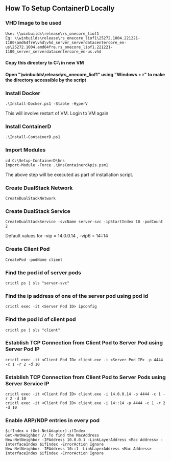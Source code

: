 ## How To Setup ContainerD Locally

### VHD Image to be used
```
Use: \\winbuilds\release\rs_onecore_liof1
Eg: \\winbuilds\release\rs_onecore_liof1\25272.1004.221221-1100\amd64fre\vhd\vhd_server_serverdatacentercore_en-us\25272.1004.amd64fre.rs_onecore_liof1.221221-1100_server_serverdatacentercore_en-us.vhd
```

#### Copy this directory to C:\ in new VM

#### Open "\\winbuilds\release\rs_onecore_liof1" using "Windows + r" to make the directory accessible by the script

### Install Docker
```
.\Install-Docker.ps1 -Stable -HyperV
```
This will involve restart of VM. Login to VM again

### Install ContainerD
```
.\Install-ContainerD.ps1
```

### Import Modules
```
cd C:\Setup-ContainerD\hns
Import-Module -Force .\HnsContainerdApis.psm1
```
The above step will be executed as part of installation script.

### Create DualStack Network
```
CreateDualStackNetwork
```

### Create DualStack Service
```
CreateDualStackService -svcName server-svc -ipStartIndex 10 -podCount 2
```
Default values for -vip = 14.0.0.14 , -vip6 = 14::14 

### Create Client Pod
```
CreatePod -podName client
```

### Find the pod id of server pods
```
crictl ps | sls "server-svc"

```

### Find the ip address of one of the server pod using pod id
```
crictl exec -it <Server Pod ID> ipconfig

```

### Find the pod id of client pod
```
crictl ps | sls "client"

```

### Establish TCP Connection from Client Pod to Server Pod using Server Pod IP
```
crictl exec -it <Client Pod ID> client.exe -i <Server Pod IP> -p 4444 -c 1 -r 2 -d 10

```

### Establish TCP Connection from Client Pod to Server Pods using Server Service IP
```
crictl exec -it <Client Pod ID> client.exe -i 14.0.0.14 -p 4444 -c 1 -r 2 -d 10
crictl exec -it <Client Pod ID> client.exe -i 14::14 -p 4444 -c 1 -r 2 -d 10

```

### Enable ARP/NDP entries in every pod
```
$ifIndex = (Get-NetAdapter).ifIndex
Get-NetNeighbor // To find the MacAddress
New-NetNeighbor -IPAddress 10.0.0.1 -LinkLayerAddress <Mac Address> -InterfaceIndex $ifIndex -ErrorAction Ignore
New-NetNeighbor -IPAddress 10::1 -LinkLayerAddress <Mac Address> -InterfaceIndex $ifIndex -ErrorAction Ignore
```
